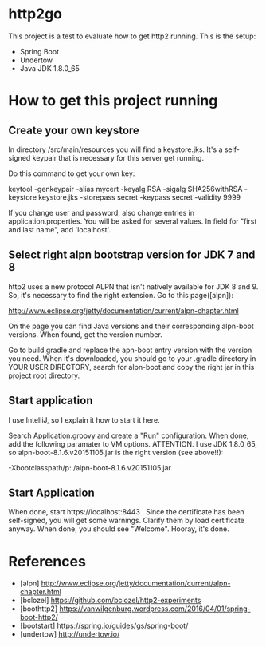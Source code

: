 # http2go

This project is a test to evaluate how to get http2 running. This is the setup:

* Spring Boot
* Undertow
* Java JDK 1.8.0_65

# How to get this project running

## Create your own keystore
In directory /src/main/resources you will find a keystore.jks. It's a self-signed
keypair that is necessary for this server get running.

Do this command to get your own key:

keytool -genkeypair -alias mycert -keyalg RSA -sigalg SHA256withRSA -keystore keystore.jks -storepass secret -keypass secret -validity 9999

If you change user and password, also change entries in application.properties.
You will be asked for several values. In field for "first and last name",
add 'localhost'.

## Select right alpn bootstrap version for JDK 7 and 8
http2 uses a new protocol ALPN that isn't natively available for JDK 8 and 9.
So, it's necessary to find the right extension. Go to this page([alpn]):

http://www.eclipse.org/jetty/documentation/current/alpn-chapter.html

On the page you can find Java versions and their corresponding alpn-boot
versions. When found, get the version number.

Go to build.gradle and replace the apn-boot entry version with the 
version you need. When it's downloaded, you should go to your .gradle 
directory in YOUR USER DIRECTORY, search for alpn-boot and copy the right
jar in this project root directory.

## Start application
I use IntelliJ, so I explain it how to start it here.

Search Application.groovy and create a "Run" configuration. When done,
add the following paramater to VM options. ATTENTION. I use JDK 1.8.0_65,
so alpn-boot-8.1.6.v20151105.jar is the right version (see above!!):
 
 -Xbootclasspath/p:./alpn-boot-8.1.6.v20151105.jar


## Start Application
When done, start https://localhost:8443 . Since the certificate has been
self-signed, you will get some warnings. Clarify them by load certificate
anyway. When done, you should see "Welcome". Hooray, it's done.

# References
* [alpn] http://www.eclipse.org/jetty/documentation/current/alpn-chapter.html
* [bclozel] https://github.com/bclozel/http2-experiments
* [boothttp2] https://vanwilgenburg.wordpress.com/2016/04/01/spring-boot-http2/
* [bootstart] https://spring.io/guides/gs/spring-boot/
* [undertow] http://undertow.io/
